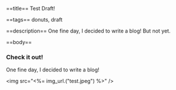 ==title==
Test Draft!

==tags==
donuts, draft

==description==
One fine day, I decided to write a blog! But not yet.

==body==
### Check it out!

One fine day, I decided to write a blog!

<img src="<%= img_url.("test.jpeg") %>" />
